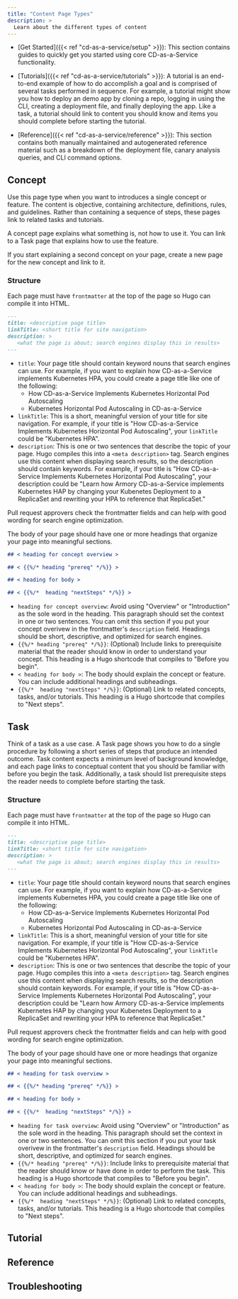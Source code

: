 ```yaml
---
title: "Content Page Types"
description: >
  Learn about the different types of content
---
```


* [Get Started]({{< ref "cd-as-a-service/setup" >}}): This section contains guides to quickly get you started using core CD-as-a-Service functionality.

* [Tutorials]({{< ref "cd-as-a-service/tutorials" >}}): A tutorial is an end-to-end example of how to do accomplish a goal and is comprised of several tasks performed in sequence. For example, a tutorial might show you how to deploy an demo app by cloning a repo, logging in using the CLI, creating a deployment file, and finally deploying the app. Like a task, a tutorial should link to content you should know and items you should complete before starting the tutorial.
* [Reference]({{< ref "cd-as-a-service/reference" >}}): This section contains both manually maintained and autogenerated reference material such as a breakdown of the deployment file, canary analysis queries, and CLI command options.

## Concept

Use this page type when you want to introduces a single concept or feature. The content is objective, containing architecture, definitions, rules, and guidelines. Rather than containing a sequence of steps, these pages link to related tasks and tutorials.

A concept page explains what something is, not how to use it. You can link to a Task page that explains how to use the feature.

If you start explaining a second concept on your page, create a new page for the new concept and link to it.

### Structure

Each page must have `frontmatter` at the top of the page so Hugo can compile it into HTML.

```markdown
---
title: <descriptive page title>
linkTitle: <short title for site navigation>
description: >
   <what the page is about; search engines display this in results>
---
```

- `title`: Your page title should contain keyword nouns that search engines can use. For example, if you want to explain how CD-as-a-Service implements Kubernetes HPA, you could create a page title like one of the following:
   - How CD-as-a-Service Implements Kubernetes Horizontal Pod Autoscaling
   - Kubernetes Horizontal Pod Autoscaling in CD-as-a-Service
- `linkTitle`: This is a short, meaningful version of your title for site navigation. For example, if your title is "How CD-as-a-Service Implements Kubernetes Horizontal Pod Autoscaling", your `linkTitle` could be "Kubernetes HPA".
- `description`: This is one or two sentences that describe the topic of your page. Hugo compiles this into a `<meta description>` tag. Search engines use this content when displaying search results, so the description should contain keywords. For example, if your title is "How CD-as-a-Service Implements Kubernetes Horizontal Pod Autoscaling", your description could be "Learn how Armory CD-as-a-Service implements Kubernetes HAP by changing your Kubenetes Deployment to a ReplicaSet and rewriting your HPA to reference that ReplicaSet."

Pull request approvers check the frontmatter fields and can help with good wording for search engine optimization.

The body of your page should have one or more headings that organize your page into meaningful sections.

```markdown
## < heading for concept overview >

## < {{%/* heading "prereq" */%}} >

## < heading for body >

## < {{%/*  heading "nextSteps" */%}} >
```

- `heading for concept overview`: Avoid using "Overview" or "Introduction" as the sole word in the heading. This paragraph should set the context in one or two sentences. You can omit this section if you put your concept overivew in the frontmatter's `description` field. Headings should be short, descriptive, and optimized for search engines.
- `{{%/* heading "prereq" */%}}`: (Optional) Include links to prerequisite material that the reader should know in order to understand your concept. This heading is a Hugo shortcode that compiles to "Before you begin".
- `< heading for body >`: The body should explain the concept or feature. You can include additional headings and subheadings.
- `{{%/*  heading "nextSteps" */%}}`: (Optional) Link to related concepts, tasks, and/or tutorials. This heading is a Hugo shortcode that compiles to "Next steps".

## Task

Think of a task as a use case. A Task page shows you how to do a single procedure by following a short series of steps that produce an intended outcome. Task content expects a minimum level of background knowledge, and each page links to conceptual content that you should be familiar with before you begin the task. Additionally, a task should list prerequisite steps the reader needs to complete before starting the task.

### Structure

Each page must have `frontmatter` at the top of the page so Hugo can compile it into HTML.

```markdown
---
title: <descriptive page title>
linkTitle: <short title for site navigation>
description: >
   <what the page is about; search engines display this in results>
---
```

- `title`: Your page title should contain keyword nouns that search engines can use. For example, if you want to explain how CD-as-a-Service implements Kubernetes HPA, you could create a page title like one of the following:
   - How CD-as-a-Service Implements Kubernetes Horizontal Pod Autoscaling
   - Kubernetes Horizontal Pod Autoscaling in CD-as-a-Service
- `linkTitle`: This is a short, meaningful version of your title for site navigation. For example, if your title is "How CD-as-a-Service Implements Kubernetes Horizontal Pod Autoscaling", your `linkTitle` could be "Kubernetes HPA".
- `description`: This is one or two sentences that describe the topic of your page. Hugo compiles this into a `<meta description>` tag. Search engines use this content when displaying search results, so the description should contain keywords. For example, if your title is "How CD-as-a-Service Implements Kubernetes Horizontal Pod Autoscaling", your description could be "Learn how Armory CD-as-a-Service implements Kubernetes HAP by changing your Kubenetes Deployment to a ReplicaSet and rewriting your HPA to reference that ReplicaSet."

Pull request approvers check the frontmatter fields and can help with good wording for search engine optimization.

The body of your page should have one or more headings that organize your page into meaningful sections.

```markdown
## < heading for task overview >

## < {{%/* heading "prereq" */%}} >

## < heading for body >

## < {{%/*  heading "nextSteps" */%}} >
```

- `heading for task overview`: Avoid using "Overview" or "Introduction" as the sole word in the heading. This paragraph should set the context in one or two sentences. You can omit this section if you put your task overivew in the frontmatter's `description` field. Headings should be short, descriptive, and optimized for search engines.
- `{{%/* heading "prereq" */%}}`: Include links to prerequisite material that the reader should know or have done in order to perform the task. This heading is a Hugo shortcode that compiles to "Before you begin".
- `< heading for body >`: The body should explain the concept or feature. You can include additional headings and subheadings.
- `{{%/*  heading "nextSteps" */%}}`: (Optional) Link to related concepts, tasks, and/or tutorials. This heading is a Hugo shortcode that compiles to "Next steps".




## Tutorial


## Reference


## Troubleshooting

